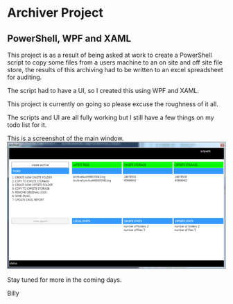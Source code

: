 # Archiver Project

## PowerShell, WPF and XAML

This project is as a result of being asked at work to create a PowerShell script to copy some files from a users machine to an on site and off site file store, the results of this archiving had to be written to an excel spreadsheet for auditing.

The script had to have a UI, so I created this using WPF and XAML.

This project is currently on going so please excuse the roughness of it all.

The scripts and UI are all fully working but I still have a few things on my todo list for it.

This is a screenshot of the main window.
![Alt ScreenShot of MainWindow](/mainwindow.png "Main Window")

Stay tuned for more in the coming days.

Billy